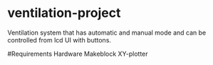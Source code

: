 # ventilation-project

Ventilation system that has automatic and manual mode and can be controlled from lcd UI with buttons.

#Requirements
Hardware
Makeblock XY-plotter
